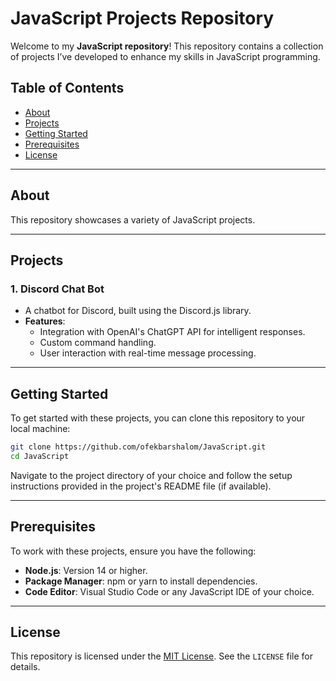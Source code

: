 # JavaScript Projects Repository

Welcome to my **JavaScript repository**! This repository contains a collection of projects I’ve developed to enhance my skills in JavaScript programming.

## Table of Contents

- [About](#about)
- [Projects](#projects)
- [Getting Started](#getting-started)
- [Prerequisites](#prerequisites)
- [License](#license)

---

## About

This repository showcases a variety of JavaScript projects.

---

## Projects

### 1. **Discord Chat Bot**
   - A chatbot for Discord, built using the Discord.js library.
   - **Features**:
     - Integration with OpenAI's ChatGPT API for intelligent responses.
     - Custom command handling.
     - User interaction with real-time message processing.

---

## Getting Started

To get started with these projects, you can clone this repository to your local machine:

```bash
git clone https://github.com/ofekbarshalom/JavaScript.git
cd JavaScript
```

Navigate to the project directory of your choice and follow the setup instructions provided in the project's README file (if available).

---

## Prerequisites

To work with these projects, ensure you have the following:

- **Node.js**: Version 14 or higher.
- **Package Manager**: npm or yarn to install dependencies.
- **Code Editor**: Visual Studio Code or any JavaScript IDE of your choice.

---

## License

This repository is licensed under the [MIT License](LICENSE). See the `LICENSE` file for details.
